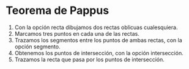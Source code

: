 # Teorema de Pappus

1. Con la opción recta dibujamos dos rectas oblicuas cualesquiera.
2. Marcamos tres puntos en cada una de las rectas.
3. Trazamos los segmentos entre los puntos de ambas rectas, con la opción segmento.
4. Obtenemos los puntos de intersección, con la opción intersección.
5. Trazamos la recta que pasa por los puntos de intersección.
